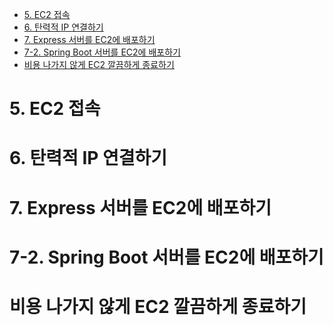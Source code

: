 <!-- TOC -->
* [5. EC2 접속](#5-ec2-접속)
* [6. 탄력적 IP 연결하기](#6-탄력적-ip-연결하기)
* [7. Express 서버를 EC2에 배포하기](#7-express-서버를-ec2에-배포하기)
* [7-2. Spring Boot 서버를 EC2에 배포하기](#7-2-spring-boot-서버를-ec2에-배포하기)
* [비용 나가지 않게 EC2 깔끔하게 종료하기](#비용-나가지-않게-ec2-깔끔하게-종료하기)
<!-- TOC -->

# 5. EC2 접속

# 6. 탄력적 IP 연결하기

# 7. Express 서버를 EC2에 배포하기

# 7-2. Spring Boot 서버를 EC2에 배포하기

# 비용 나가지 않게 EC2 깔끔하게 종료하기
